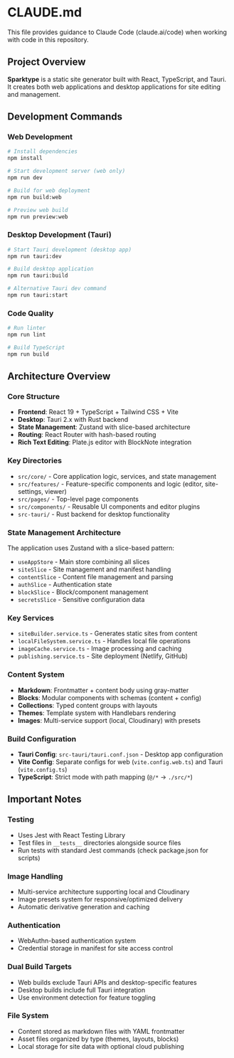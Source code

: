 # CLAUDE.md

This file provides guidance to Claude Code (claude.ai/code) when working with code in this repository.

## Project Overview

**Sparktype** is a static site generator built with React, TypeScript, and Tauri. It creates both web applications and desktop applications for site editing and management.

## Development Commands

### Web Development
```bash
# Install dependencies
npm install

# Start development server (web only)
npm run dev

# Build for web deployment
npm run build:web

# Preview web build
npm run preview:web
```

### Desktop Development (Tauri)
```bash
# Start Tauri development (desktop app)
npm run tauri:dev

# Build desktop application
npm run tauri:build

# Alternative Tauri dev command
npm run tauri:start
```

### Code Quality
```bash
# Run linter
npm run lint

# Build TypeScript
npm run build
```

## Architecture Overview

### Core Structure
- **Frontend**: React 19 + TypeScript + Tailwind CSS + Vite
- **Desktop**: Tauri 2.x with Rust backend
- **State Management**: Zustand with slice-based architecture
- **Routing**: React Router with hash-based routing
- **Rich Text Editing**: Plate.js editor with BlockNote integration

### Key Directories
- `src/core/` - Core application logic, services, and state management
- `src/features/` - Feature-specific components and logic (editor, site-settings, viewer)
- `src/pages/` - Top-level page components
- `src/components/` - Reusable UI components and editor plugins
- `src-tauri/` - Rust backend for desktop functionality

### State Management Architecture
The application uses Zustand with a slice-based pattern:
- `useAppStore` - Main store combining all slices
- `siteSlice` - Site management and manifest handling
- `contentSlice` - Content file management and parsing
- `authSlice` - Authentication state
- `blockSlice` - Block/component management
- `secretsSlice` - Sensitive configuration data

### Key Services
- `siteBuilder.service.ts` - Generates static sites from content
- `localFileSystem.service.ts` - Handles local file operations
- `imageCache.service.ts` - Image processing and caching
- `publishing.service.ts` - Site deployment (Netlify, GitHub)

### Content System
- **Markdown**: Frontmatter + content body using gray-matter
- **Blocks**: Modular components with schemas (content + config)
- **Collections**: Typed content groups with layouts
- **Themes**: Template system with Handlebars rendering
- **Images**: Multi-service support (local, Cloudinary) with presets

### Build Configuration
- **Tauri Config**: `src-tauri/tauri.conf.json` - Desktop app configuration
- **Vite Config**: Separate configs for web (`vite.config.web.ts`) and Tauri (`vite.config.ts`)
- **TypeScript**: Strict mode with path mapping (`@/*` → `./src/*`)

## Important Notes

### Testing
- Uses Jest with React Testing Library
- Test files in `__tests__` directories alongside source files
- Run tests with standard Jest commands (check package.json for scripts)

### Image Handling
- Multi-service architecture supporting local and Cloudinary
- Image presets system for responsive/optimized delivery
- Automatic derivative generation and caching

### Authentication
- WebAuthn-based authentication system
- Credential storage in manifest for site access control

### Dual Build Targets
- Web builds exclude Tauri APIs and desktop-specific features
- Desktop builds include full Tauri integration
- Use environment detection for feature toggling

### File System
- Content stored as markdown files with YAML frontmatter
- Asset files organized by type (themes, layouts, blocks)
- Local storage for site data with optional cloud publishing